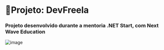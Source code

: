 # 🚀Projeto: DevFreela
### Projeto desenvolvido durante a mentoria .NET Start, com Next Wave Education
![image](https://github.com/user-attachments/assets/1682c474-c7c0-46e8-ae03-4b64d6e261d0)


